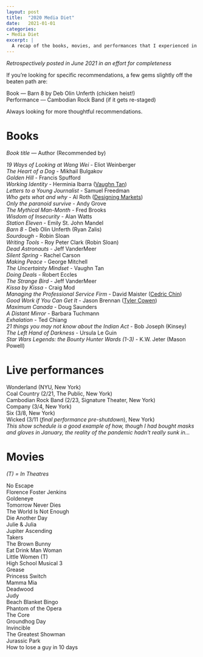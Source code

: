 ```yaml
---
layout: post
title:  "2020 Media Diet"
date:   2021-01-01
categories:
- Media Diet
excerpt: |
  A recap of the books, movies, and performances that I experienced in 2020.
---
```


*Retrospectively posted in June 2021 in an effort for completeness*

If you’re looking for specific recommendations, a few gems slightly off the beaten path are:

Book — Barn 8 by Deb Olin Unferth (chicken heist!) <br>
Performance — Cambodian Rock Band (if it gets re-staged) <br>

Always looking for more thoughtful recommendations.

# **Books**
*Book title* — Author (Recommended by)

*19 Ways of Looking at Wang Wei* - Eliot Weinberger <br>
*The Heart of a Dog* - Mikhail Bulgakov <br>
*Golden Hill* - Francis Spufford <br>
*Working Identity* - Herminia Ibarra ([Vaughn Tan](https://uncertaintymindset.substack.com/p/13-revelation-and-discovery)) <br>
*Letters to a Young Journalist* - Samuel Freedman <br>
*Who gets what and why* - Al Roth ([Designing Markets](https://www8.gsb.columbia.edu/courses/mba/2020/spring/b8260-001)) <br>
*Only the paranoid survive* - Andy Grove <br>
*The Mythical Man-Month* - Fred Brooks <br>
*Wisdom of Insecurity* - Alan Watts <br>
*Station Eleven* - Emily St. John Mandel <br>
*Barn 8* - Deb Olin Unferth (Ryan Zalis) <br>
*Sourdough* - Robin Sloan <br>
*Writing Tools* - Roy Peter Clark (Robin Sloan) <br>
*Dead Astronauts* - Jeff VanderMeer <br>
*Silent Spring* - Rachel Carson <br>
*Making Peace* - George Mitchell <br>
*The Uncertainty Mindset* - Vaughn Tan <br>
*Doing Deals* - Robert Eccles <br>
*The Strange Bird* - Jeff VanderMeer <br>
*Kissa by Kissa* - Craig Mod <br>
*Managing the Professional Service Firm* - David Maister ([Cedric Chin](https://commoncog.com/blog/)) <br>
*Good Work if You Can Get It* - Jason Brennan ([Tyler Cowen](https://marginalrevolution.com/marginalrevolution/2020/05/good-work-if-you-can-get-it-how-to-succeed-in-academia.html)) <br>
*Maximum Canada* - Doug Saunders <br>
*A Distant Mirror* - Barbara Tuchmann <br>
*Exhalation* - Ted Chiang <br>
*21 things you may not know about the Indian Act* - Bob Joseph (Kinsey) <br>
*The Left Hand of Darkness* - Ursula Le Guin <br>
*Star Wars Legends: the Bounty Hunter Wards (1-3)* - K.W. Jeter (Mason Powell) <br>

# **Live performances**

Wonderland (NYU, New York) <br>
Coal Country (2/21, The Public, New York) <br>
Cambodian Rock Band (2/23, Signature Theater, New York) <br>
Company (3/4, New York) <br>
Six (3/8, New York) <br>
Wicked (3/11 (*final performance pre-shutdown*), New York) <br>
*This show schedule is a good example of how, though I had bought masks and gloves in January, the reality of the pandemic hadn't really sunk in...*

# **Movies**
*(T) = In Theatres*

No Escape <br>
Florence Foster Jenkins <br>
Goldeneye <br>
Tomorrow Never Dies <br>
The World Is Not Enough <br>
Die Another Day <br>
Julie & Julia <br>
Jupiter Ascending <br>
Takers <br>
The Brown Bunny <br>
Eat Drink Man Woman <br>
Little Women (T) <br>
High School Musical 3 <br>
Grease <br>
Princess Switch <br>
Mamma Mia <br>
Deadwood <br>
Judy <br>
Beach Blanket Bingo <br>
Phantom of the Opera <br>
The Core <br>
Groundhog Day <br>
Invincible <br>
The Greatest Showman <br>
Jurassic Park <br>
How to lose a guy in 10 days <br>
